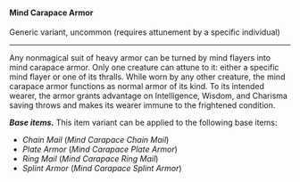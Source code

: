 #### Mind Carapace Armor

Generic variant, uncommon (requires attunement by a specific individual)

---

Any nonmagical suit of heavy armor can be turned by mind flayers into mind carapace armor. Only one creature can attune to it: either a specific mind flayer or one of its thralls. While worn by any other creature, the mind carapace armor functions as normal armor of its kind. To its intended wearer, the armor grants advantage on Intelligence, Wisdom, and Charisma saving throws and makes its wearer immune to the frightened condition.

***Base items.*** This item variant can be applied to the following base items:

- *Chain Mail* (*Mind Carapace Chain Mail*)
- *Plate Armor* (*Mind Carapace Plate Armor*)
- *Ring Mail* (*Mind Carapace Ring Mail*)
- *Splint Armor* (*Mind Carapace Splint Armor*)